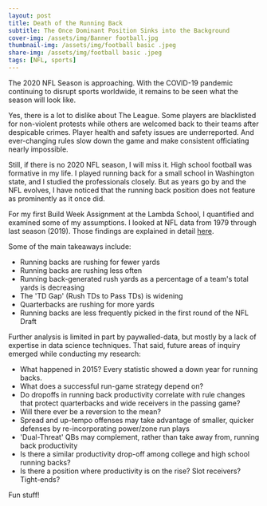 ```yaml
---
layout: post
title: Death of the Running Back
subtitle: The Once Dominant Position Sinks into the Background
cover-img: /assets/img/Banner football.jpg
thumbnail-img: /assets/img/football basic .jpeg
share-img: /assets/img/football basic .jpeg
tags: [NFL, sports]
---
```


The 2020 NFL Season is approaching. With the COVID-19 pandemic continuing to disrupt sports worldwide, it remains to be seen what the season will look like. 

Yes, there is a lot to dislike about The League. Some players are blacklisted for non-violent protests while others are welcomed back to their teams after despicable crimes. Player health and safety issues are underreported. And ever-changing rules slow down the game and make consistent officiating nearly impossible. 

Still, if there is no 2020 NFL season, I will miss it. High school football was formative in my life. I played running back for a small school in Washington state, and I studied the professionals closely. But as years go by and the NFL evolves, I have noticed that the running back position does not feature as prominently as it once did. 

For my first Build Week Assignment at the Lambda School, I quantified and examined some of my assumptions. I looked at NFL data from 1979 through last season (2019). Those findings are explained in detail [here](https://https://medium.com/@henrymead/death-of-the-running-back-ae0a2d410a34).

Some of the main takeaways include:

*   Running backs are rushing for fewer yards
*   Running backs are rushing less often
*   Running back-generated rush yards as a percentage of a team's total yards is decreasing
*   The 'TD Gap' (Rush TDs to Pass TDs) is widening
*   Quarterbacks are rushing for more yards
*   Running backs are less frequently picked in the first round of the NFL Draft

Further analysis is limited in part by paywalled-data, but mostly by a lack of expertise in data science techniques. That said, future areas of inquiry emerged while conducting my research:

*  What happened in 2015? Every statistic showed a down year for running backs.
*  What does a successful run-game strategy depend on?
*  Do dropoffs in running back productivity correlate with rule changes that protect quarterbacks and wide receivers in the passing game?
*  Will there ever be a reversion to the mean?
  *  Spread and up-tempo offenses may take advantage of smaller, quicker defenses by re-incorporating power/zone run plays
  *  'Dual-Threat' QBs may complement, rather than take away from, running back productivity
*  Is there a similar productivity drop-off among college and high school running backs?
*  Is there a position where productivity is on the rise? Slot receivers? Tight-ends?

Fun stuff!
